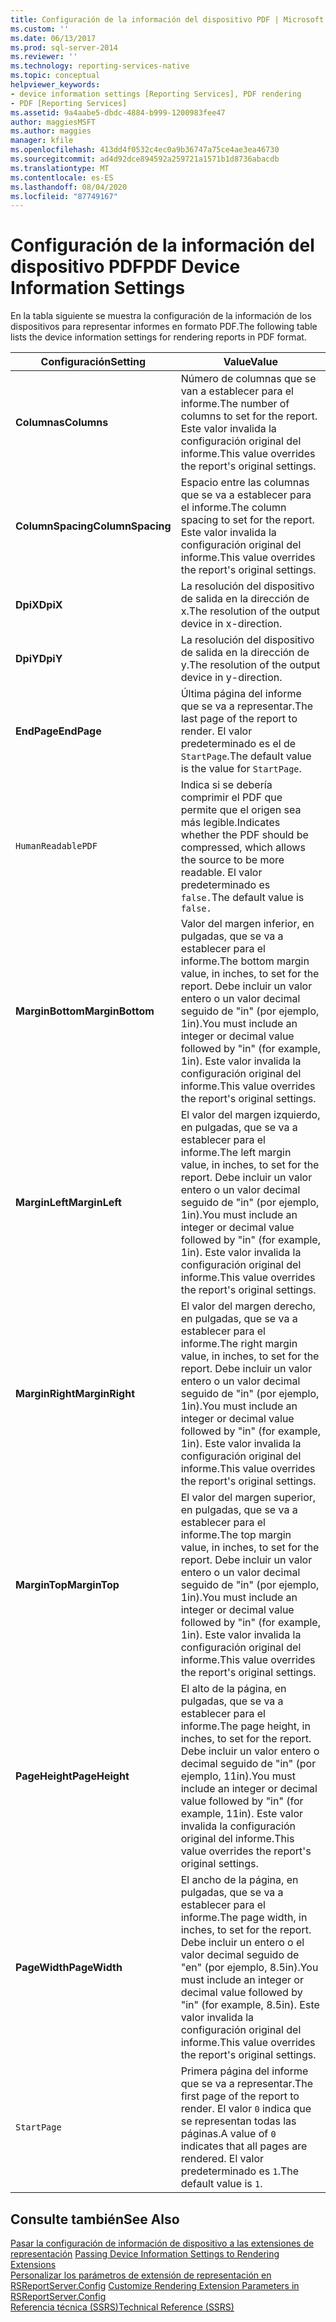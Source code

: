 ```yaml
---
title: Configuración de la información del dispositivo PDF | Microsoft Docs
ms.custom: ''
ms.date: 06/13/2017
ms.prod: sql-server-2014
ms.reviewer: ''
ms.technology: reporting-services-native
ms.topic: conceptual
helpviewer_keywords:
- device information settings [Reporting Services], PDF rendering
- PDF [Reporting Services]
ms.assetid: 9a4aabe5-dbdc-4884-b999-1200983fee47
author: maggiesMSFT
ms.author: maggies
manager: kfile
ms.openlocfilehash: 413dd4f0532c4ec0a9b36747a75ce4ae3ea46730
ms.sourcegitcommit: ad4d92dce894592a259721a1571b1d8736abacdb
ms.translationtype: MT
ms.contentlocale: es-ES
ms.lasthandoff: 08/04/2020
ms.locfileid: "87749167"
---
```

# <a name="pdf-device-information-settings"></a><span data-ttu-id="08ae8-102">Configuración de la información del dispositivo PDF</span><span class="sxs-lookup"><span data-stu-id="08ae8-102">PDF Device Information Settings</span></span>
  <span data-ttu-id="08ae8-103">En la tabla siguiente se muestra la configuración de la información de los dispositivos para representar informes en formato PDF.</span><span class="sxs-lookup"><span data-stu-id="08ae8-103">The following table lists the device information settings for rendering reports in PDF format.</span></span>  
  
|<span data-ttu-id="08ae8-104">Configuración</span><span class="sxs-lookup"><span data-stu-id="08ae8-104">Setting</span></span>|<span data-ttu-id="08ae8-105">Value</span><span class="sxs-lookup"><span data-stu-id="08ae8-105">Value</span></span>|  
|-------------|-----------|  
|<span data-ttu-id="08ae8-106">**Columnas**</span><span class="sxs-lookup"><span data-stu-id="08ae8-106">**Columns**</span></span>|<span data-ttu-id="08ae8-107">Número de columnas que se van a establecer para el informe.</span><span class="sxs-lookup"><span data-stu-id="08ae8-107">The number of columns to set for the report.</span></span> <span data-ttu-id="08ae8-108">Este valor invalida la configuración original del informe.</span><span class="sxs-lookup"><span data-stu-id="08ae8-108">This value overrides the report's original settings.</span></span>|  
|<span data-ttu-id="08ae8-109">**ColumnSpacing**</span><span class="sxs-lookup"><span data-stu-id="08ae8-109">**ColumnSpacing**</span></span>|<span data-ttu-id="08ae8-110">Espacio entre las columnas que se va a establecer para el informe.</span><span class="sxs-lookup"><span data-stu-id="08ae8-110">The column spacing to set for the report.</span></span> <span data-ttu-id="08ae8-111">Este valor invalida la configuración original del informe.</span><span class="sxs-lookup"><span data-stu-id="08ae8-111">This value overrides the report's original settings.</span></span>|  
|<span data-ttu-id="08ae8-112">**DpiX**</span><span class="sxs-lookup"><span data-stu-id="08ae8-112">**DpiX**</span></span>|<span data-ttu-id="08ae8-113">La resolución del dispositivo de salida en la dirección de x.</span><span class="sxs-lookup"><span data-stu-id="08ae8-113">The resolution of the output device in x-direction.</span></span>|  
|<span data-ttu-id="08ae8-114">**DpiY**</span><span class="sxs-lookup"><span data-stu-id="08ae8-114">**DpiY**</span></span>|<span data-ttu-id="08ae8-115">La resolución del dispositivo de salida en la dirección de y.</span><span class="sxs-lookup"><span data-stu-id="08ae8-115">The resolution of the output device in y-direction.</span></span>|  
|<span data-ttu-id="08ae8-116">**EndPage**</span><span class="sxs-lookup"><span data-stu-id="08ae8-116">**EndPage**</span></span>|<span data-ttu-id="08ae8-117">Última página del informe que se va a representar.</span><span class="sxs-lookup"><span data-stu-id="08ae8-117">The last page of the report to render.</span></span> <span data-ttu-id="08ae8-118">El valor predeterminado es el de `StartPage`.</span><span class="sxs-lookup"><span data-stu-id="08ae8-118">The default value is the value for `StartPage`.</span></span>|  
|`HumanReadablePDF`|<span data-ttu-id="08ae8-119">Indica si se debería comprimir el PDF que permite que el origen sea más legible.</span><span class="sxs-lookup"><span data-stu-id="08ae8-119">Indicates whether the PDF should be compressed, which allows the source to be more readable.</span></span> <span data-ttu-id="08ae8-120">El valor predeterminado es `false.`</span><span class="sxs-lookup"><span data-stu-id="08ae8-120">The default value is `false.`</span></span>|  
|<span data-ttu-id="08ae8-121">**MarginBottom**</span><span class="sxs-lookup"><span data-stu-id="08ae8-121">**MarginBottom**</span></span>|<span data-ttu-id="08ae8-122">Valor del margen inferior, en pulgadas, que se va a establecer para el informe.</span><span class="sxs-lookup"><span data-stu-id="08ae8-122">The bottom margin value, in inches, to set for the report.</span></span> <span data-ttu-id="08ae8-123">Debe incluir un valor entero o un valor decimal seguido de "in" (por ejemplo, 1in).</span><span class="sxs-lookup"><span data-stu-id="08ae8-123">You must include an integer or decimal value followed by "in" (for example, 1in).</span></span> <span data-ttu-id="08ae8-124">Este valor invalida la configuración original del informe.</span><span class="sxs-lookup"><span data-stu-id="08ae8-124">This value overrides the report's original settings.</span></span>|  
|<span data-ttu-id="08ae8-125">**MarginLeft**</span><span class="sxs-lookup"><span data-stu-id="08ae8-125">**MarginLeft**</span></span>|<span data-ttu-id="08ae8-126">El valor del margen izquierdo, en pulgadas, que se va a establecer para el informe.</span><span class="sxs-lookup"><span data-stu-id="08ae8-126">The left margin value, in inches, to set for the report.</span></span> <span data-ttu-id="08ae8-127">Debe incluir un valor entero o un valor decimal seguido de "in" (por ejemplo, 1in).</span><span class="sxs-lookup"><span data-stu-id="08ae8-127">You must include an integer or decimal value followed by "in" (for example, 1in).</span></span> <span data-ttu-id="08ae8-128">Este valor invalida la configuración original del informe.</span><span class="sxs-lookup"><span data-stu-id="08ae8-128">This value overrides the report's original settings.</span></span>|  
|<span data-ttu-id="08ae8-129">**MarginRight**</span><span class="sxs-lookup"><span data-stu-id="08ae8-129">**MarginRight**</span></span>|<span data-ttu-id="08ae8-130">El valor del margen derecho, en pulgadas, que se va a establecer para el informe.</span><span class="sxs-lookup"><span data-stu-id="08ae8-130">The right margin value, in inches, to set for the report.</span></span> <span data-ttu-id="08ae8-131">Debe incluir un valor entero o un valor decimal seguido de "in" (por ejemplo, 1in).</span><span class="sxs-lookup"><span data-stu-id="08ae8-131">You must include an integer or decimal value followed by "in" (for example, 1in).</span></span> <span data-ttu-id="08ae8-132">Este valor invalida la configuración original del informe.</span><span class="sxs-lookup"><span data-stu-id="08ae8-132">This value overrides the report's original settings.</span></span>|  
|<span data-ttu-id="08ae8-133">**MarginTop**</span><span class="sxs-lookup"><span data-stu-id="08ae8-133">**MarginTop**</span></span>|<span data-ttu-id="08ae8-134">El valor del margen superior, en pulgadas, que se va a establecer para el informe.</span><span class="sxs-lookup"><span data-stu-id="08ae8-134">The top margin value, in inches, to set for the report.</span></span> <span data-ttu-id="08ae8-135">Debe incluir un valor entero o un valor decimal seguido de "in" (por ejemplo, 1in).</span><span class="sxs-lookup"><span data-stu-id="08ae8-135">You must include an integer or decimal value followed by "in" (for example, 1in).</span></span> <span data-ttu-id="08ae8-136">Este valor invalida la configuración original del informe.</span><span class="sxs-lookup"><span data-stu-id="08ae8-136">This value overrides the report's original settings.</span></span>|  
|<span data-ttu-id="08ae8-137">**PageHeight**</span><span class="sxs-lookup"><span data-stu-id="08ae8-137">**PageHeight**</span></span>|<span data-ttu-id="08ae8-138">El alto de la página, en pulgadas, que se va a establecer para el informe.</span><span class="sxs-lookup"><span data-stu-id="08ae8-138">The page height, in inches, to set for the report.</span></span> <span data-ttu-id="08ae8-139">Debe incluir un valor entero o decimal seguido de "in" (por ejemplo, 11in).</span><span class="sxs-lookup"><span data-stu-id="08ae8-139">You must include an integer or decimal value followed by "in" (for example, 11in).</span></span> <span data-ttu-id="08ae8-140">Este valor invalida la configuración original del informe.</span><span class="sxs-lookup"><span data-stu-id="08ae8-140">This value overrides the report's original settings.</span></span>|  
|<span data-ttu-id="08ae8-141">**PageWidth**</span><span class="sxs-lookup"><span data-stu-id="08ae8-141">**PageWidth**</span></span>|<span data-ttu-id="08ae8-142">El ancho de la página, en pulgadas, que se va a establecer para el informe.</span><span class="sxs-lookup"><span data-stu-id="08ae8-142">The page width, in inches, to set for the report.</span></span> <span data-ttu-id="08ae8-143">Debe incluir un entero o el valor decimal seguido de "en" (por ejemplo, 8.5in).</span><span class="sxs-lookup"><span data-stu-id="08ae8-143">You must include an integer or decimal value followed by "in" (for example, 8.5in).</span></span> <span data-ttu-id="08ae8-144">Este valor invalida la configuración original del informe.</span><span class="sxs-lookup"><span data-stu-id="08ae8-144">This value overrides the report's original settings.</span></span>|  
|`StartPage`|<span data-ttu-id="08ae8-145">Primera página del informe que se va a representar.</span><span class="sxs-lookup"><span data-stu-id="08ae8-145">The first page of the report to render.</span></span> <span data-ttu-id="08ae8-146">El valor `0` indica que se representan todas las páginas.</span><span class="sxs-lookup"><span data-stu-id="08ae8-146">A value of `0` indicates that all pages are rendered.</span></span> <span data-ttu-id="08ae8-147">El valor predeterminado es `1`.</span><span class="sxs-lookup"><span data-stu-id="08ae8-147">The default value is `1`.</span></span>|  
  
## <a name="see-also"></a><span data-ttu-id="08ae8-148">Consulte también</span><span class="sxs-lookup"><span data-stu-id="08ae8-148">See Also</span></span>  
 <span data-ttu-id="08ae8-149">[Pasar la configuración de información de dispositivo a las extensiones de representación](report-server-web-service/net-framework/passing-device-information-settings-to-rendering-extensions.md) </span><span class="sxs-lookup"><span data-stu-id="08ae8-149">[Passing Device Information Settings to Rendering Extensions](report-server-web-service/net-framework/passing-device-information-settings-to-rendering-extensions.md) </span></span>  
 <span data-ttu-id="08ae8-150">[Personalizar los parámetros de extensión de representación en RSReportServer.Config](customize-rendering-extension-parameters-in-rsreportserver-config.md) </span><span class="sxs-lookup"><span data-stu-id="08ae8-150">[Customize Rendering Extension Parameters in RSReportServer.Config](customize-rendering-extension-parameters-in-rsreportserver-config.md) </span></span>  
 [<span data-ttu-id="08ae8-151">Referencia técnica &#40;SSRS&#41;</span><span class="sxs-lookup"><span data-stu-id="08ae8-151">Technical Reference &#40;SSRS&#41;</span></span>](../../2014/reporting-services/technical-reference-ssrs.md)  
  
  
